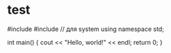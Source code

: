 # test
#include <iostream>
#include <cstdlib> // для system
using namespace std;

int main() 
{ 
    cout << "Hello, world!" << endl;
    return 0; 
}
